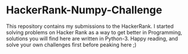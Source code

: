 # HackerRank-Numpy-Challenge

This repository contains my submissions to the HackerRank.
I started solving problems on Hacker Rank as a way to get better in Programming, solutions you will find here are written in Python-3.
Happy reading, and solve your own challenges first before peaking here ;)
